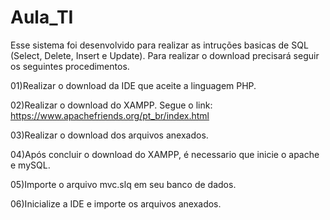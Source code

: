 # Aula_TI

Esse sistema foi desenvolvido para realizar as intruções basicas de SQL (Select, Delete, Insert e Update). Para realizar o download precisará seguir os seguintes procedimentos.

01)Realizar o download da IDE que aceite a linguagem PHP. 

02)Realizar o download do XAMPP. Segue o link: https://www.apachefriends.org/pt_br/index.html

03)Realizar o download dos arquivos anexados.

04)Após concluir o download do XAMPP, é necessario que inicie o apache e mySQL.

05)Importe o arquivo mvc.slq em seu banco de dados.

06)Inicialize a IDE e importe os arquivos anexados.
